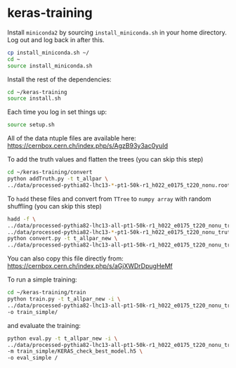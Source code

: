 # keras-training

Install `miniconda2` by sourcing `install_miniconda.sh` in your home directory. Log out and log back in after this.
```bash
cp install_miniconda.sh ~/
cd ~
source install_miniconda.sh
```

Install the rest of the dependencies:
```bash
cd ~/keras-training
source install.sh
```

Each time you log in set things up:
```bash
source setup.sh
```

All of the data ntuple files are available here: https://cernbox.cern.ch/index.php/s/AgzB93y3ac0yuId

To add the truth values and flatten the trees (you can skip this step)
```bash
cd ~/keras-training/convert
python addTruth.py -t t_allpar \
../data/processed-pythia82-lhc13-*-pt1-50k-r1_h022_e0175_t220_nonu.root
```

To `hadd` these files and convert from `TTree` to `numpy array` with
random shuffling (you can skip this step)
```bash
hadd -f \
../data/processed-pythia82-lhc13-all-pt1-50k-r1_h022_e0175_t220_nonu_truth.root \
../data/processed-pythia82-lhc13-*-pt1-50k-r1_h022_e0175_t220_nonu_truth.root
python convert.py -t t_allpar_new \
../data/processed-pythia82-lhc13-all-pt1-50k-r1_h022_e0175_t220_nonu_truth.root
```

You can also copy this file directly from: https://cernbox.cern.ch/index.php/s/aGjXWDrDpugHeMf

To run a simple training:
```bash
cd ~/keras-training/train
python train.py -t t_allpar_new -i \
../data/processed-pythia82-lhc13-all-pt1-50k-r1_h022_e0175_t220_nonu_truth.z \
-o train_simple/
```

and evaluate the training:
```bash
python eval.py -t t_allpar_new -i \
../data/processed-pythia82-lhc13-all-pt1-50k-r1_h022_e0175_t220_nonu_truth.z \
-m train_simple/KERAS_check_best_model.h5 \
-o eval_simple /
```
